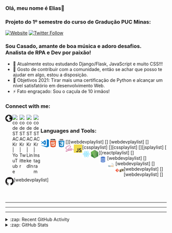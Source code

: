 ### Olá, meu nome é Elias👋
<!-- [1º Projeto][website]  -->

### Projeto do 1º semestre do curso de Gradução PUC Minas:
[![Website](https://img.shields.io/website?label=BUSINESS-CALCULATOR&style=for-the-badge&url=https://business-calculator-br.herokuapp.com/index.html)](https://business-calculator-br.herokuapp.com/index.html)
[![Twitter Follow](https://img.shields.io/twitter/follow/Rodrigues_3l14S?color=1DA1F2&logo=twitter&style=for-the-badge)](https://twitter.com/Rodrigues_3l14S)

### Sou Casado, amante de boa música e adoro desafios.<br> Analista de RPA e Dev por paixão!

- 🌱 Atualmente estou estudando Django/Flask, JavaScript e muito CSS!!!
- 👯 Gosto de contribuir com a comunidade, então se achar que posso te ajudar em algo, estou a disposição.
- 🥅 Objetivos 2021: Tirar mais uma certificação de Python e alcançar um nível satisfatório em desenvolvimento Web.
- ⚡ Fato engraçado: Sou o caçula de 10 irmãos!

<!-- ### Youtube Music Playing 🎧

[<img src="https://now-playing-codestackr.vercel.app/api/spotify-playing" alt="codeSTACKr Spotify Playing" width="350" />](https://open.spotify.com/user/swyqyimdc12jajde4vpwd2x1b) -->

### Connect with me:

[<img align="left" alt="codeSTACKr.com" width="22px" src="https://raw.githubusercontent.com/iconic/open-iconic/master/svg/globe.svg" />][website]
[<img align="left" alt="codeSTACKr | YouTube" width="22px" src="https://cdn.jsdelivr.net/npm/simple-icons@v3/icons/youtube.svg" />][youtube]
[<img align="left" alt="codeSTACKr | Twitter" width="22px" src="https://cdn.jsdelivr.net/npm/simple-icons@v3/icons/twitter.svg" />][twitter]
[<img align="left" alt="codeSTACKr | LinkedIn" width="22px" src="https://cdn.jsdelivr.net/npm/simple-icons@v3/icons/linkedin.svg" />][linkedin]
[<img align="left" alt="codeSTACKr | Instagram" width="22px" src="https://cdn.jsdelivr.net/npm/simple-icons@v3/icons/instagram.svg" />][instagram]

<br />

### Languages and Tools:

[<img align="left" alt="Visual Studio Code" width="26px" src="https://raw.githubusercontent.com/github/explore/80688e429a7d4ef2fca1e82350fe8e3517d3494d/topics/visual-studio-code/visual-studio-code.png" />][webdevplaylist]
[<img align="left" alt="HTML5" width="26px" src="https://raw.githubusercontent.com/github/explore/80688e429a7d4ef2fca1e82350fe8e3517d3494d/topics/html/html.png" />] [webdevplaylist]
[<img align="left" alt="CSS3" width="26px" src="https://raw.githubusercontent.com/github/explore/80688e429a7d4ef2fca1e82350fe8e3517d3494d/topics/css/css.png" />][cssplaylist]
[<img align="left" alt="Sass" width="26px" src="https://raw.githubusercontent.com/github/explore/80688e429a7d4ef2fca1e82350fe8e3517d3494d/topics/sass/sass.png" />][cssplaylist]
[<img align="left" alt="JavaScript" width="26px" src="https://raw.githubusercontent.com/github/explore/80688e429a7d4ef2fca1e82350fe8e3517d3494d/topics/javascript/javascript.png" />][jsplaylist]
[<img align="left" alt="React" width="26px" src="https://raw.githubusercontent.com/github/explore/80688e429a7d4ef2fca1e82350fe8e3517d3494d/topics/react/react.png" />][reactplaylist]
[<img align="left" alt="Node.js" width="26px" src="https://raw.githubusercontent.com/github/explore/80688e429a7d4ef2fca1e82350fe8e3517d3494d/topics/nodejs/nodejs.png" />][webdevplaylist]
[<img align="left" alt="SQL" width="26px" src="https://raw.githubusercontent.com/github/explore/80688e429a7d4ef2fca1e82350fe8e3517d3494d/topics/sql/sql.png" />][webdevplaylist]
[<img align="left" alt="MySQL" width="26px" src="https://raw.githubusercontent.com/github/explore/80688e429a7d4ef2fca1e82350fe8e3517d3494d/topics/mysql/mysql.png" />][webdevplaylist]
[<img align="left" alt="Git" width="26px" src="https://raw.githubusercontent.com/github/explore/80688e429a7d4ef2fca1e82350fe8e3517d3494d/topics/git/git.png" />][webdevplaylist]
[<img align="left" alt="GitHub" width="26px" src="https://raw.githubusercontent.com/github/explore/78df643247d429f6cc873026c0622819ad797942/topics/github/github.png" />][webdevplaylist]

<br />
<br />

---

<!-- ### 📺 Latest YouTube Videos -->

<!-- YOUTUBE:START -->
<!-- - [React 18 & TypeScript | How to Enable TypeScript in React 18](https://www.youtube.com/watch?v=bA5pZnEE0yA)
- [7 HOUR React Course, Quantum Computing, and Top CSS Frameworks 🤯 // STACKr News Weekly - Issue 2](https://www.youtube.com/watch?v=z8RAL5f-SF0)
- [Top VS Code Updates | v1.58 Released!! | Tips & Tricks 2021 (Visual Studio Code)](https://www.youtube.com/watch?v=lWC3bSuADRw)
- [AI Copilots, Dinosaurs, and AWS 🤯 // STACKr News Weekly - Issue 1](https://www.youtube.com/watch?v=7kmb7-tFuXM)
- [First Look at GitHub Copilot in VS Code | Just Another AI Programming Tool?](https://www.youtube.com/watch?v=calK4DpJV8A) -->
<!-- YOUTUBE:END -->

<!-- ➡️ [more videos...](https://youtube.com/codestackr) -->

---

<!-- ### 📕 Latest Blog Posts -->

<!-- BLOG-POST-LIST:START -->
<!-- - [How To Pass Application Tracking Systems (ATS) & Get Interviews - Resume Tips for Software Developer](https://dev.to/codestackr/how-to-pass-application-tracking-systems-ats-get-interviews-resume-tips-for-software-developer-4bmo)
- [Microinteractions: Password Validation Animation](https://dev.to/codestackr/microinteractions-password-validation-animation-5629)
- [Notion + YouTube - A Powerful Combination for Productivity](https://dev.to/codestackr/notion-youtube-a-powerful-combination-for-productivity-1def)
- [Regular Expressions (RegEx) Crash Course](https://dev.to/codestackr/regular-expressions-regex-crash-course-248n)
- [Emmet Part 2 - Advanced](https://dev.to/codestackr/emmet-part-2-advanced-4c65) -->
<!-- BLOG-POST-LIST:END -->

<!-- ➡️ [more blog posts...](https://codestackr.com) -->

---

<details>
  <summary>:zap: Recent GitHub Activity</summary>
  
<!--START_SECTION:activity-->
<!-- 1. 🗣 Commented on [#1](https://github.com/codeSTACKr/portfolio-sass/issues/1) in [codeSTACKr/portfolio-sass](https://github.com/codeSTACKr/portfolio-sass)
2. 🎉 Merged PR [#1](https://github.com/codeSTACKr/portfolio-sass/pull/1) in [codeSTACKr/portfolio-sass](https://github.com/codeSTACKr/portfolio-sass)
3. 🗣 Commented on [#10](https://github.com/codeSTACKr/codestackr-vscode-theme/issues/10) in [codeSTACKr/codestackr-vscode-theme](https://github.com/codeSTACKr/codestackr-vscode-theme)
4. 🗣 Commented on [#11](https://github.com/codeSTACKr/codestackr-vscode-theme/issues/11) in [codeSTACKr/codestackr-vscode-theme](https://github.com/codeSTACKr/codestackr-vscode-theme)
5. ❌ Closed PR [#1](https://github.com/codeSTACKr/spotify-now-playing/pull/1) in [codeSTACKr/spotify-now-playing](https://github.com/codeSTACKr/spotify-now-playing) -->
<!--END_SECTION:activity-->

</details>

<details>
  <summary>:zap: GitHub Stats</summary>

  <img align="left" alt="codeSTACKr's GitHub Stats" src="https://github-readme-stats.vercel.app/api?username=eliasantoniorodrigues1&&show_icons=true&title_color=ffffff&icon_color=bb2acf&text_color=daf7dc&bg_color=151515"/>

</details>

[website]: https://business-calculator-br.herokuapp.com/index.html
<!-- [course]: http://vsCodeHero.com -->
[twitter]: https://twitter.com/Rodrigues_3l14S
[youtube]: https://www.youtube.com/channel/UCN5JO2QpSV2O1h3aRo8FTNQ
[instagram]: https://www.instagram.com/elias.rodrigues1/
[linkedin]: https://www.linkedin.com/in/elias-antonio-rodrigues-525b5933/

